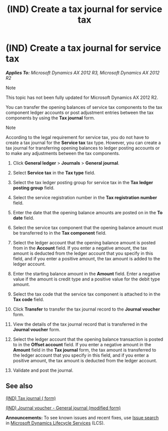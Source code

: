 ﻿---
title: (IND) Create a tax journal for service tax
TOCTitle: (IND) Create a tax journal for service tax
ms:assetid: 9499ef53-09ae-4fb6-ab92-3b9ec3655e70
ms:mtpsurl: https://technet.microsoft.com/en-us/library/JJ678068(v=AX.60)
ms:contentKeyID: 49386029
ms.date: 04/18/2014
mtps_version: v=AX.60
---

# (IND) Create a tax journal for service tax 


_**Applies To:** Microsoft Dynamics AX 2012 R3, Microsoft Dynamics AX 2012 R2_


> [!NOTE]
> <P>This topic has not been fully updated for Microsoft Dynamics AX 2012 R2.</P>



You can transfer the opening balances of service tax components to the tax component ledger accounts or post adjustment entries between the tax components by using the **Tax journal** form.


> [!NOTE]
> <P>According to the legal requirement for service tax, you do not have to create a tax journal for the <STRONG>Service tax</STRONG> tax type. However, you can create a tax journal for transferring opening balances to ledger posting accounts or to make any adjustments between the tax components.</P>



1.  Click **General ledger** \> **Journals** \> **General journal**.

2.  Select **Service tax** in the **Tax type** field.

3.  Select the tax ledger posting group for service tax in the **Tax ledger posting group** field.

4.  Select the service registration number in the **Tax registration number** field.

5.  Enter the date that the opening balance amounts are posted on in the **To date** field.

6.  Select the service tax component that the opening balance amount must be transferred to in the **Tax component** field.

7.  Select the ledger account that the opening balance amount is posted from in the **Account** field. If you enter a negative amount, the tax amount is deducted from the ledger account that you specify in this field, and if you enter a positive amount, the tax amount is added to the ledger account.

8.  Enter the starting balance amount in the **Amount** field. Enter a negative value if the amount is credit type and a positive value for the debit type amount.

9.  Select the tax code that the service tax component is attached to in the **Tax code** field.

10. Click **Transfer** to transfer the tax journal record to the **Journal voucher** form.

11. View the details of the tax journal record that is transferred in the **Journal voucher** form.

12. Select the ledger account that the opening balance transaction is posted to in the **Offset account** field. If you enter a negative amount in the **Amount** field in the **Tax journal** form, the tax amount is transferred to the ledger account that you specify in this field, and if you enter a positive amount, the tax amount is deducted from the ledger account.

13. Validate and post the journal.

## See also

[(IND) Tax journal ( form)](https://technet.microsoft.com/en-us/library/jj664732\(v=ax.60\))

[(IND) Journal voucher - General journal (modified form)](https://technet.microsoft.com/en-us/library/jj678053\(v=ax.60\))

  
**Announcements:** To see known issues and recent fixes, use [Issue search](http://go.microsoft.com/fwlink/?linkid=389258) in [Microsoft Dynamics Lifecycle Services](http://go.microsoft.com/fwlink/?linkid=306505) (LCS).

